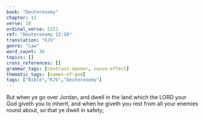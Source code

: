 ```yaml
---
book: "Deuteronomy"
chapter: 12
verse: 10
ordinal_verse: 5251
ref: "Deuteronomy 12:10"
translation: "KJV"
genre: "Law"
word_count: 38
topics: []
cross_references: []
grammar_tags: [contrast-opener, cause-effect]
thematic_tags: [names-of-god]
tags: ["Bible","KJV","Deuteronomy"]
---
```

But when ye go over Jordan, and dwell in the land which the LORD your God giveth you to inherit, and when he giveth you rest from all your enemies round about, so that ye dwell in safety;
